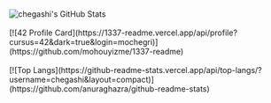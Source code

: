 </br>
</br>
<img align="left" display="block" alt="chegashi's GitHub Stats" src="https://github-readme-stats.codestackr.vercel.app/api?username=chegashi&show_icons=true&hide_border=true" />
</br>
</br>
[![42 Profile Card](https://1337-readme.vercel.app/api/profile?cursus=42&dark=true&login=mochegri)](https://github.com/mohouyizme/1337-readme)
</br>
</br>
[![Top Langs](https://github-readme-stats.vercel.app/api/top-langs/?username=chegashi&layout=compact)](https://github.com/anuraghazra/github-readme-stats)
